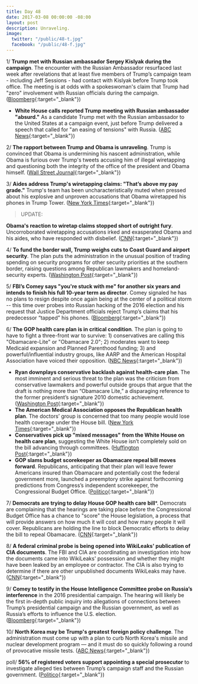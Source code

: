 ```yaml
---
title: Day 48
date: 2017-03-08 00:00:00 -08:00
layout: post
description: Unraveling.
image:
  twitter: "/public/48-t.jpg"
  facebook: "/public/48-f.jpg"
---
```


1/ **Trump met with Russian ambassador Sergey Kislyak during the campaign**. The encounter with the Russian Ambassador resurfaced last week after revelations that at least five members of Trump’s campaign team - including Jeff Sessions - had contact with Kislyak before Trump took office. The meeting is at odds with a spokeswoman's claim that Trump had "zero" involvement with Russian officials during the campaign. ([Bloomberg](https://www.bloomberg.com/politics/articles/2017-03-08/trump-met-russian-ambassador-during-campaign-at-speech-reception){:target="_blank"})

* **White House calls reported Trump meeting with Russian ambassador "absurd."** As a candidate Trump met with the Russian ambassador to the United States at a campaign event, just before Trump delivered a speech that called for "an easing of tensions" with Russia. ([ABC News](http://abcnews.go.com/Politics/white-house-calls-reported-trump-meeting-russian-ambassador/story?id=45980652){:target="_blank"})

2/ **The rapport between Trump and Obama is unraveling**. Trump is convinced that Obama is undermining his nascent administration, while Obama is furious over Trump's tweets accusing him of illegal wiretapping and questioning both the integrity of the office of the president and Obama himself. ([Wall Street Journal](https://www.wsj.com/articles/rapport-between-donald-trump-barack-obama-crumbles-1488941082){:target="_blank"})

3/ **Aides address Trump's wiretapping claims: "That’s above my pay grade."** Trump's team has been uncharacteristically muted when pressed about his explosive and unproven accusations that Obama wiretapped his phones in Trump Tower. ([New York Times](https://www.nytimes.com/2017/03/07/us/politics/trump-wiretap-claim-obama.html){:target="_blank"})

> UPDATE:
>
**Obama's reaction to wiretap claims stopped short of outright fury**. Uncorroborated wiretapping accusations irked and exasperated Obama and his aides, who have responded with disbelief. ([CNN](http://edition.cnn.com/2017/03/08/politics/donald-trump-barack-obama-wiretapping/index.html){:target="_blank"})
>

4/ **To fund the border wall, Trump weighs cuts to Coast Guard and airport security**. The plan puts the administration in the unusual position of trading spending on security programs for other security priorities at the southern border, raising questions among Republican lawmakers and homeland-security experts. ([Washington Post](https://www.washingtonpost.com/world/national-security/to-fund-border-wall-trump-administration-weighs-cuts-to-coast-guard-airport-security/2017/03/07/ba4a8e5c-036f-11e7-ad5b-d22680e18d10_story.html){:target="_blank"})

5/ **FBI’s Comey says "you're stuck with me" for another six years and intends to finish his full 10-year term as director**. Comey signaled he has no plans to resign despite once again being at the center of a political storm -- this time over probes into Russian hacking of the 2016 election and his request that Justice Department officials reject Trump’s claims that his predecessor “tapped” his phones. ([Bloomberg](https://www.bloomberg.com/politics/articles/2017-03-08/fbi-s-comey-says-you-re-stuck-with-me-for-another-six-years){:target="_blank"})

6/ **The GOP health care plan is in critical condition**. The plan is going to have to fight a three-front war to survive: 1) conservatives are calling this "Obamacare-Lite" or "Obamacare 2.0"; 2) moderates want to keep Medicaid expansion and Planned Parenthood funding; 3) and powerful/influential industry groups, like AARP and the American Hospital Association have voiced their opposition. ([NBC News](http://www.nbcnews.com/politics/first-read/gop-health-care-plan-critical-condition-n730586){:target="_blank"})

* **Ryan downplays conservative backlash against health-care plan**. The most imminent and serious threat to the plan was the criticism from conservative lawmakers and powerful outside groups that argue that the draft is nothing more than “Obamacare Lite,” a disparaging reference to the former president’s signature 2010 domestic achievement. ([Washington Post](https://www.washingtonpost.com/powerpost/backlash-grows-against-house-gop-proposal-to-replace-obamacare/2017/03/08/7f0c0148-03f8-11e7-b9fa-ed727b644a0b_story.html){:target="_blank"})
* **The American Medical Association opposes the Republican health plan**. The doctors’ group is concerned that too many people would lose health coverage under the House bill. ([New York Times](https://www.nytimes.com/2017/03/08/health/american-medical-association-opposes-republican-health-plan.html){:target="_blank"})
* **Conservatives pick up "mixed messages" from the White House on health care plan**, suggesting the White House isn’t completely sold on the bill advancing through committees. ([Huffington Post](http://www.huffingtonpost.com.mx/entry/conservatives-mixed-messages-white-house_us_58bf7a5fe4b0d1078ca224a0){:target="_blank"})
* **GOP slams budget scorekeeper as Obamacare repeal bill moves forward**. Republicans, anticipating that their plan will leave fewer Americans insured than Obamacare and potentially cost the federal government more, launched a preemptory strike against forthcoming predictions from Congress’s independent scorekeeper, the Congressional Budget Office. ([Politico](http://www.politico.com/story/2017/03/gop-obamacare-congressional-budget-office-235809){:target="_blank"})

7/ **Democrats are trying to delay House GOP health care bill***. Democrats are complaining that the hearings are taking place before the Congressional Budget Office has a chance to "score" the House legislation, a process that will provide answers on how much it will cost and how many people it will cover. Republicans are holding the line to block Democratic efforts to delay the bill to repeal Obamacare. ([CNN](http://edition.cnn.com/2017/03/08/politics/house-health-care-markup/){:target="_blank"})

8/ **A federal criminal probe is being opened into WikiLeaks' publication of CIA documents**. The FBI and CIA are coordinating an investigation into how the documents came into WikiLeaks' possession and whether they might have been leaked by an employee or contractor. The CIA is also trying to determine if there are other unpublished documents WikiLeaks may have. ([CNN](http://edition.cnn.com/2017/03/08/politics/wikileaks-cia-investigation/){:target="_blank"})

9/ **Comey to testify in the House Intelligence Committee probe on Russia’s interference** in the 2016 presidential campaign. The hearing will likely be the first in-depth public inquiry into allegations of connections between Trump’s presidential campaign and the Russian government, as well as Russia’s efforts to influence the U.S. election. ([Bloomberg](https://www.bloomberg.com/politics/articles/2017-03-07/fbi-s-comey-asked-to-testify-in-house-panel-s-russia-trump-probe){:target="_blank"})

10/ **North Korea may be Trump's greatest foreign policy challenge**. The administration must come up with a plan to curb North Korea's missile and nuclear development program — and it must do so quickly following a round of provocative missile tests. ([ABC News](http://abcnews.go.com/International/north-korea-president-trumps-greatest-foreign-policy-challenge/story?id=45961780){:target="_blank"})

poll/ **56% of registered voters support appointing a special prosecutor** to investigate alleged ties between Trump’s campaign staff and the Russian government. ([Politico](http://www.politico.com/story/2017/03/poll-special-prosecutor-trump-russia-235802){:target="_blank"})
